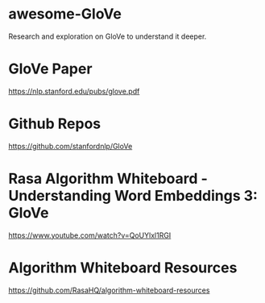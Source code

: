 # awesome-GloVe
Research and exploration on GloVe to understand it deeper.

# GloVe Paper
https://nlp.stanford.edu/pubs/glove.pdf

# Github Repos
https://github.com/stanfordnlp/GloVe

# Rasa Algorithm Whiteboard - Understanding Word Embeddings 3: GloVe
https://www.youtube.com/watch?v=QoUYlxl1RGI

# Algorithm Whiteboard Resources
https://github.com/RasaHQ/algorithm-whiteboard-resources
